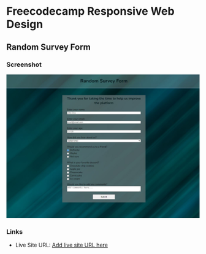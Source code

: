 # Freecodecamp Responsive Web Design

## Random Survey Form

### Screenshot

![](./screenshot.jpg)

### Links

- Live Site URL: [Add live site URL here](https://your-live-site-url.com)
